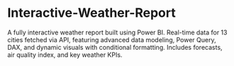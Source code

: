 # Interactive-Weather-Report
A fully interactive weather report built using Power BI. Real-time data for 13 cities fetched via API, featuring advanced data modeling, Power Query, DAX, and dynamic visuals with conditional formatting. Includes forecasts, air quality index, and key weather KPIs.

